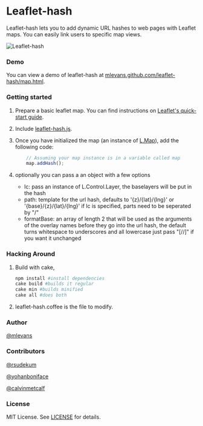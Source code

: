 # Leaflet-hash

Leaflet-hash lets you to add dynamic URL hashes to web pages with Leaflet maps. You can easily
link users to specific map views.

![Leaflet-hash](https://github.com/mlevans/leaflet-hash/raw/master/screenshots/screenshot.png)

### Demo
You can view a demo of leaflet-hash at [mlevans.github.com/leaflet-hash/map.html](http://mlevans.github.com/leaflet-hash/map.html).

### Getting started

1. Prepare a basic leaflet map. You can find instructions on [Leaflet's quick-start guide](http://leaflet.cloudmade.com/examples/quick-start.html).

2. Include [leaflet-hash.js](https://github.com/mlevans/leaflet-hash/blob/master/leaflet-hash.js).

3. Once you have initialized the map (an instance of [L.Map](http://leaflet.cloudmade.com/reference.html#map-usage)), add the following code:

	```javascript
        // Assuming your map instance is in a variable called map
        map.addHash();
    ```
4. optionally you can pass a an object with a few options
	* lc: pass an instance of L.Control.Layer, the baselayers will be put in the hash
	* path: template for the url hash, defaults to '{z}/{lat}/{lng}' or '{base}/{z}/{lat}/{lng}' if lc is specified, parts need to be seperated by "/"
	* formatBase: an array of length 2 that will be used as the arguments of the overlay names before they go into the url hash, the default turns whitespace to underscores and all lowercase just pass "[//]" if you want it unchanged

### Hacking Around

1. Build with cake,
	
	```bash
	npm install #install dependencies
	cake build #builds it regular
	cake min #builds minified
	cake all #does both
	```
2. leaflet-hash.coffee is the file to modify.

### Author
[@mlevans](http://github.com/mlevans)

### Contributors
[@rsudekum](http://github.com/rsudekum)

[@yohanboniface](http://github.com/yohanboniface)

[@calvinmetcalf](http://github.com/calvinmetcalf)

### License

MIT License. See [LICENSE](https://github.com/mlevans/leaflet-hash/blob/master/LICENSE.md) for details.